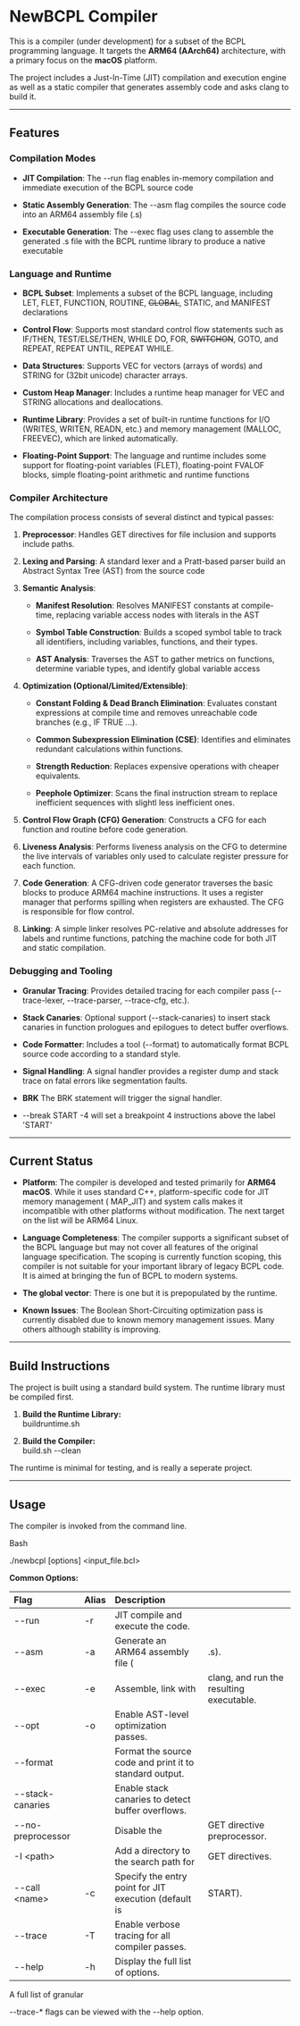 

# **NewBCPL Compiler**

This is a compiler (under development) for a subset of the BCPL programming language. It targets the **ARM64 (AArch64)** architecture, with a primary focus on the **macOS** platform. 

The project includes a Just-In-Time (JIT) compilation and execution engine as well as a static compiler that generates assembly code and asks clang to build it.

---

## **Features**

### **Compilation Modes**

* **JIT Compilation**: The \--run flag enables in-memory compilation and immediate execution of the BCPL source code

* **Static Assembly Generation**: The \--asm flag compiles the source code into an ARM64 assembly file (.s)

* **Executable Generation**: The \--exec flag uses clang to assemble the generated .s file with the BCPL runtime library to produce a native executable


### **Language and Runtime**

* **BCPL Subset**: Implements a subset of the BCPL language, including LET, FLET, FUNCTION, ROUTINE, ~~GLOBAL~~, STATIC, and MANIFEST declarations

* **Control Flow**: Supports most standard control flow statements such as IF/THEN, TEST/ELSE/THEN, WHILE DO, FOR, ~~SWITCHON~~, GOTO, and REPEAT, REPEAT UNTIL, REPEAT WHILE.

* **Data Structures**: Supports VEC for vectors (arrays of words) and STRING for (32bit unicode) character arrays.

* **Custom Heap Manager**: Includes a runtime heap manager for VEC and STRING allocations and deallocations.

* **Runtime Library**: Provides a set of built-in runtime functions for I/O (WRITES, WRITEN, READN, etc.) and memory management (MALLOC, FREEVEC), which are linked automatically.

* **Floating-Point Support**: The language and runtime includes some support for floating-point variables (FLET), floating-point FVALOF blocks, simple floating-point arithmetic and runtime functions


### **Compiler Architecture**

The compilation process consists of several distinct and typical passes:

1. **Preprocessor**: Handles GET directives for file inclusion and supports include paths.

2. **Lexing and Parsing**: A standard lexer and a Pratt-based parser build an Abstract Syntax Tree (AST) from the source code

3. **Semantic Analysis**:  
   * **Manifest Resolution**: Resolves MANIFEST constants at compile-time, replacing variable access nodes with literals in the AST

   * **Symbol Table Construction**: Builds a scoped symbol table to track all identifiers, including variables, functions, and their types.

   * **AST Analysis**: Traverses the AST to gather metrics on functions, determine variable types, and identify global variable access

4. **Optimization (Optional/Limited/Extensible)**:  
   * **Constant Folding & Dead Branch Elimination**: Evaluates constant expressions at compile time and removes unreachable code branches (e.g., IF TRUE ...).

   * **Common Subexpression Elimination (CSE)**: Identifies and eliminates redundant calculations within functions.

   * **Strength Reduction**: Replaces expensive operations with cheaper equivalents.

   * **Peephole Optimizer**: Scans the final instruction stream to replace inefficient sequences with slightl less inefficient ones.

5. **Control Flow Graph (CFG) Generation**: Constructs a CFG for each function and routine before code generation.

6. **Liveness Analysis**: Performs liveness analysis on the CFG to determine the live intervals of variables only used to calculate register pressure for each function.

7. **Code Generation**: A CFG-driven code generator traverses the basic blocks to produce ARM64 machine instructions. It uses a register manager that performs spilling when registers are exhausted. The CFG is responsible for flow control.

8. **Linking**: A simple linker resolves PC-relative and absolute addresses for labels and runtime functions, patching the machine code for both JIT and static compilation.

### **Debugging and Tooling**

* **Granular Tracing**: Provides detailed tracing for each compiler pass (\--trace-lexer, \--trace-parser, \--trace-cfg, etc.).

* **Stack Canaries**: Optional support (\--stack-canaries) to insert stack canaries in function prologues and epilogues to detect buffer overflows.

* **Code Formatter**: Includes a tool (\--format) to automatically format BCPL source code according to a standard style.

* **Signal Handling**: A signal handler provides a register dump and stack trace on fatal errors like segmentation faults.

* **BRK** The BRK statement will trigger the signal handler.

* --break START -4   will set a breakpoint 4 instructions above the label 'START'

---

## **Current Status**

* **Platform**: The compiler is developed and tested primarily for **ARM64 macOS**. While it uses standard C++, platform-specific code for JIT memory management (
  MAP\_JIT) and system calls makes it incompatible with other platforms without modification. The next target on the list will be ARM64 Linux.

* **Language Completeness**: The compiler supports a significant subset of the BCPL language but may not cover all features of the original language specification. The scoping is currently function scoping, this compiler is not suitable for your important library of legacy BCPL code. It is aimed at bringing the fun of BCPL to modern systems. 

* **The global vector**: There is one but it is prepopulated by the runtime.
   
* **Known Issues**: The Boolean Short-Circuiting optimization pass is currently disabled due to known memory management issues. Many others although stability is improving.

---

## **Build Instructions**

The project is built using a standard build system. The runtime library must be compiled first.

1. **Build the Runtime Library:**  
buildruntime.sh

2. **Build the Compiler:**  
build.sh --clean

The runtime is minimal for testing, and is really a seperate project.

---

## **Usage**

The compiler is invoked from the command line.

Bash

./newbcpl \[options\] \<input\_file.bcl\>

**Common Options:**

| Flag | Alias | Description |  |
| :---- | :---- | :---- | :---- |
| \--run | \-r | JIT compile and execute the code.  |  |
| \--asm | \-a | Generate an ARM64 assembly file ( | .s).  |
| \--exec | \-e | Assemble, link with | clang, and run the resulting executable.  |
| \--opt | \-o | Enable AST-level optimization passes.  |  |
| \--format |  | Format the source code and print it to standard output.  |  |
| \--stack-canaries |  | Enable stack canaries to detect buffer overflows.  |  |
| \--no-preprocessor |  | Disable the | GET directive preprocessor.  |
| \-I \<path\> |  | Add a directory to the search path for | GET directives.  |
| \--call \<name\> | \-c | Specify the entry point for JIT execution (default is | START).  |
| \--trace | \-T | Enable verbose tracing for all compiler passes.  |  |
| \--help | \-h | Display the full list of options.  |  |

A full list of granular

\--trace-\* flags can be viewed with the \--help option.

